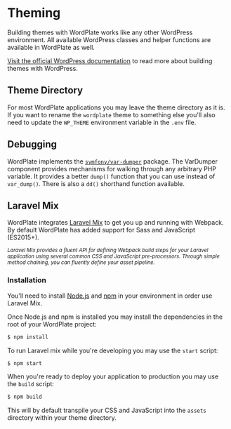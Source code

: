 # Theming

Building themes with WordPlate works like any other WordPress environment. All available WordPress classes and helper functions are available in WordPlate as well.

[Visit the official WordPress documentation](https://developer.wordpress.org/themes) to read more about building themes with WordPress.

## Theme Directory

For most WordPlate applications you may leave the theme directory as it is. If you want to rename the `wordplate` theme to something else you'll also need to update the `WP_THEME` environment variable in the `.env` file.

## Debugging

WordPlate implements the [`symfony/var-dumper`](https://github.com/symfony/var-dumper) package. The VarDumper component provides mechanisms for walking through any arbitrary PHP variable. It provides a better `dump()` function that you can use instead of `var_dump()`. There is also a `dd()` shorthand function available.

## Laravel Mix

WordPlate integrates [Laravel Mix](https://laravel.com/docs/7.x/mix) to get you up and running with Webpack. By default WordPlate has added support for Sass and JavaScript (ES2015+).

<Note label>

<small>_Laravel Mix provides a fluent API for defining Webpack build steps for your Laravel application using several common CSS and JavaScript pre-processors. Through simple method chaining, you can fluently define your asset pipeline._</small>

</Note>

### Installation

You'll need to install [Node.js](https://nodejs.org/en) and [npm](https://www.npmjs.com) in your environment in order use Laravel Mix.

Once Node.js and npm is installed you may install the dependencies in the root of your WordPlate project:

```sh
$ npm install
```

To run Laravel mix while you're developing you may use the `start` script:

```sh
$ npm start
```

When you're ready to deploy your application to production you may use the `build` script:

```sh
$ npm build
```

This will by default transpile your CSS and JavaScript into the `assets` directory within your theme directory.
